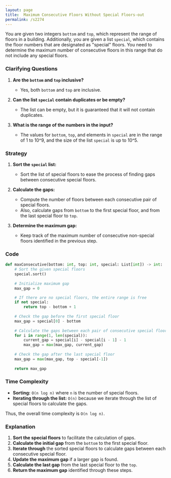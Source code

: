 ```yaml
---
layout: page
title:  Maximum Consecutive Floors Without Special Floors-out
permalink: /s2274
---
```


You are given two integers `bottom` and `top`, which represent the range of floors in a building. Additionally, you are given a list `special`, which contains the floor numbers that are designated as "special" floors. You need to determine the maximum number of consecutive floors in this range that do not include any special floors.

### Clarifying Questions

1. **Are the `bottom` and `top` inclusive?**
   - Yes, both `bottom` and `top` are inclusive.
   
2. **Can the list `special` contain duplicates or be empty?**
   - The list can be empty, but it is guaranteed that it will not contain duplicates.
   
3. **What is the range of the numbers in the input?**
   - The values for `bottom`, `top`, and elements in `special` are in the range of 1 to 10^9, and the size of the list `special` is up to 10^5.

### Strategy

1. **Sort the `special` list:**
   - Sort the list of special floors to ease the process of finding gaps between consecutive special floors.
   
2. **Calculate the gaps:**
   - Compute the number of floors between each consecutive pair of special floors.
   - Also, calculate gaps from `bottom` to the first special floor, and from the last special floor to `top`.
   
3. **Determine the maximum gap:**
   - Keep track of the maximum number of consecutive non-special floors identified in the previous step.

### Code

```python
def maxConsecutive(bottom: int, top: int, special: List[int]) -> int:
    # Sort the given special floors
    special.sort()
    
    # Initialize maximum gap
    max_gap = 0

    # If there are no special floors, the entire range is free
    if not special:
        return top - bottom + 1
    
    # Check the gap before the first special floor
    max_gap = special[0] - bottom
    
    # Calculate the gaps between each pair of consecutive special floors
    for i in range(1, len(special)):
        current_gap = special[i] - special[i - 1] - 1
        max_gap = max(max_gap, current_gap)
    
    # Check the gap after the last special floor
    max_gap = max(max_gap, top - special[-1])
    
    return max_gap
```

### Time Complexity

- **Sorting:** `O(n log n)` where `n` is the number of special floors.
- **Iterating through the list:** `O(n)` because we iterate through the list of special floors to calculate the gaps.
  
Thus, the overall time complexity is `O(n log n)`.

### Explanation

1. **Sort the special floors** to facilitate the calculation of gaps.
2. **Calculate the initial gap** from the `bottom` to the first special floor.
3. **Iterate through** the sorted special floors to calculate gaps between each consecutive special floor.
4. **Update the maximum gap** if a larger gap is found.
5. **Calculate the last gap** from the last special floor to the `top`.
6. **Return the maximum gap** identified through these steps.